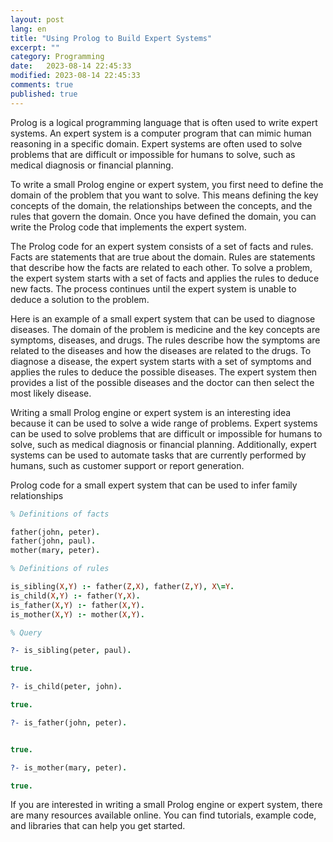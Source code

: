 ```yaml
--- 
layout: post
lang: en
title: "Using Prolog to Build Expert Systems"
excerpt: ""
category: Programming
date:   2023-08-14 22:45:33
modified: 2023-08-14 22:45:33
comments: true
published: true
---
```


Prolog is a logical programming language that is often used to write expert systems. An expert system is a computer program that can mimic human reasoning in a specific domain. Expert systems are often used to solve problems that are difficult or impossible for humans to solve, such as medical diagnosis or financial planning.

To write a small Prolog engine or expert system, you first need to define the domain of the problem that you want to solve. This means defining the key concepts of the domain, the relationships between the concepts, and the rules that govern the domain. Once you have defined the domain, you can write the Prolog code that implements the expert system.

The Prolog code for an expert system consists of a set of facts and rules. Facts are statements that are true about the domain. Rules are statements that describe how the facts are related to each other. To solve a problem, the expert system starts with a set of facts and applies the rules to deduce new facts. The process continues until the expert system is unable to deduce a solution to the problem.

Here is an example of a small expert system that can be used to diagnose diseases. The domain of the problem is medicine and the key concepts are symptoms, diseases, and drugs. The rules describe how the symptoms are related to the diseases and how the diseases are related to the drugs. To diagnose a disease, the expert system starts with a set of symptoms and applies the rules to deduce the possible diseases. The expert system then provides a list of the possible diseases and the doctor can then select the most likely disease.

Writing a small Prolog engine or expert system is an interesting idea because it can be used to solve a wide range of problems. Expert systems can be used to solve problems that are difficult or impossible for humans to solve, such as medical diagnosis or financial planning. Additionally, expert systems can be used to automate tasks that are currently performed by humans, such as customer support or report generation.

Prolog code for a small expert system that can be used to infer family relationships

```prolog
% Definitions of facts

father(john, peter).
father(john, paul).
mother(mary, peter).

% Definitions of rules

is_sibling(X,Y) :- father(Z,X), father(Z,Y), X\=Y.
is_child(X,Y) :- father(Y,X).
is_father(X,Y) :- father(X,Y).
is_mother(X,Y) :- mother(X,Y).

% Query

?- is_sibling(peter, paul).

true.

?- is_child(peter, john).

true.

?- is_father(john, peter).


true.

?- is_mother(mary, peter).

true.
```

If you are interested in writing a small Prolog engine or expert system, there are many resources available online. You can find tutorials, example code, and libraries that can help you get started.


